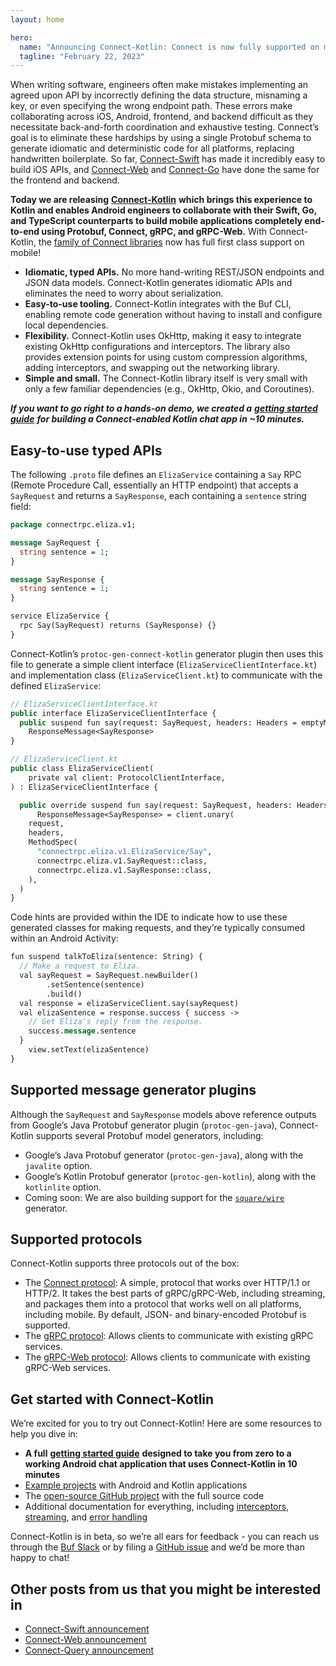 ```yaml
---
layout: home

hero:
  name: "Announcing Connect-Kotlin: Connect is now fully supported on mobile!"
  tagline: "February 22, 2023"
---
```


When writing software, engineers often make mistakes implementing an agreed upon API by incorrectly defining the data structure, misnaming a key, or even specifying the wrong endpoint path. These errors make collaborating across iOS, Android, frontend, and backend difficult as they necessitate back-and-forth coordination and exhaustive testing. Connect’s goal is to eliminate these hardships by using a single Protobuf schema to generate idiomatic and deterministic code for all platforms, replacing handwritten boilerplate. So far, [Connect-Swift](https://connectrpc.com/swift) has made it incredibly easy to build iOS APIs, and [Connect-Web](https://connectrpc.com/docs/web/getting-started) and [Connect-Go](https://connectrpc.com/docs/go/getting-started) have done the same for the frontend and backend.

**Today we are releasing** [**Connect-Kotlin**](https://github.com/connectrpc/connect-kotlin) **which brings this experience to Kotlin and enables Android engineers to collaborate with their Swift, Go, and TypeScript counterparts to build mobile applications completely end-to-end using Protobuf, Connect, gRPC, and gRPC-Web.** With Connect-Kotlin, the [family of Connect libraries](https://connectrpc.com/) now has full first class support on mobile!

- **Idiomatic, typed APIs.** No more hand-writing REST/JSON endpoints and JSON data models. Connect-Kotlin generates idiomatic APIs and eliminates the need to worry about serialization.
- **Easy-to-use tooling.** Connect-Kotlin integrates with the Buf CLI, enabling remote code generation without having to install and configure local dependencies.
- **Flexibility.** Connect-Kotlin uses OkHttp, making it easy to integrate existing OkHttp configurations and interceptors. The library also provides extension points for using custom compression algorithms, adding interceptors, and swapping out the networking library.
- **Simple and small.** The Connect-Kotlin library itself is very small with only a few familiar dependencies (e.g., OkHttp, Okio, and Coroutines).

**_If you want to go right to a hands-on demo, we created a_** [**_getting started guide_**](https://connectrpc.com/docs/kotlin/getting-started) **_for building a Connect-enabled Kotlin chat app in ~10 minutes._**

## Easy-to-use typed APIs

The following `.proto` file defines an `ElizaService` containing a `Say` RPC (Remote Procedure Call, essentially an HTTP endpoint) that accepts a `SayRequest` and returns a `SayResponse`, each containing a `sentence` string field:

```protobuf
package connectrpc.eliza.v1;

message SayRequest {
  string sentence = 1;
}

message SayResponse {
  string sentence = 1;
}

service ElizaService {
  rpc Say(SayRequest) returns (SayResponse) {}
}
```

Connect-Kotlin’s `protoc-gen-connect-kotlin` generator plugin then uses this file to generate a simple client interface (`ElizaServiceClientInterface.kt`) and implementation class (`ElizaServiceClient.kt`) to communicate with the defined `ElizaService`:

```protobuf
// ElizaServiceClientInterface.kt
public interface ElizaServiceClientInterface {
  public suspend fun say(request: SayRequest, headers: Headers = emptyMap()):
    ResponseMessage<SayResponse>
}

// ElizaServiceClient.kt
public class ElizaServiceClient(
	private val client: ProtocolClientInterface,
) : ElizaServiceClientInterface {

  public override suspend fun say(request: SayRequest, headers: Headers):
      ResponseMessage<SayResponse> = client.unary(
    request,
    headers,
    MethodSpec(
      "connectrpc.eliza.v1.ElizaService/Say",
      connectrpc.eliza.v1.SayRequest::class,
      connectrpc.eliza.v1.SayResponse::class,
    ),
  )
}
```

Code hints are provided within the IDE to indicate how to use these generated classes for making requests, and they’re typically consumed within an Android Activity:

```protobuf
fun suspend talkToEliza(sentence: String) {
  // Make a request to Eliza.
  val sayRequest = SayRequest.newBuilder()
		.setSentence(sentence)
		.build()
  val response = elizaServiceClient.say(sayRequest)
  val elizaSentence = response.success { success ->
    // Get Eliza's reply from the response.
    success.message.sentence
  }
	view.setText(elizaSentence)
}
```

## Supported message generator plugins

Although the `SayRequest` and `SayResponse` models above reference outputs from Google’s Java Protobuf generator plugin (`protoc-gen-java`), Connect-Kotlin supports several Protobuf model generators, including:

- Google’s Java Protobuf generator (`protoc-gen-java`), along with the `javalite` option.
- Google’s Kotlin Protobuf generator (`protoc-gen-kotlin`), along with the `kotlinlite` option.
- Coming soon: We are also building support for the [`square/wire`](https://github.com/square/wire) generator.

## Supported protocols

Connect-Kotlin supports three protocols out of the box:

- The [Connect protocol](https://connectrpc.com/): A simple, protocol that works over HTTP/1.1 or HTTP/2. It takes the best parts of gRPC/gRPC-Web, including streaming, and packages them into a protocol that works well on all platforms, including mobile. By default, JSON- and binary-encoded Protobuf is supported.
- The [gRPC protocol](https://github.com/grpc/grpc): Allows clients to communicate with existing gRPC services.
- The [gRPC-Web protocol](https://github.com/grpc/grpc-web): Allows clients to communicate with existing gRPC-Web services.

## Get started with Connect-Kotlin

We’re excited for you to try out Connect-Kotlin! Here are some resources to help you dive in:

- **A full** [**getting started guide**](https://connectrpc.com/docs/kotlin/getting-started/) **designed to take you from zero to a working Android chat application that uses Connect-Kotlin in 10 minutes**
- [Example projects](https://github.com/connectrpc/connect-kotlin/tree/main/examples) with Android and Kotlin applications
- The [open-source GitHub project](https://github.com/connectrpc/connect-kotlin) with the full source code
- Additional documentation for everything, including [interceptors](https://connectrpc.com/docs/kotlin/interceptors), [streaming](https://connectrpc.com/docs/kotlin/using-clients#using-generated-clients), and [error handling](https://connectrpc.com/docs/kotlin/errors)

Connect-Kotlin is in beta, so we’re all ears for feedback - you can reach us through the [Buf Slack](https://buf.build/b/slack/) or by filing a [GitHub issue](https://github.com/connectrpc/connect-kotlin/issues) and we’d be more than happy to chat!

## Other posts from us that you might be interested in

- [Connect-Swift announcement](/blog/announcing-connect-swift/index.md)
- [Connect-Web announcement](/blog/connect-web-protobuf-grpc-in-the-browser/index.md)
- [Connect-Query announcement](/blog/introducing-connect-query/index.md)

‍
